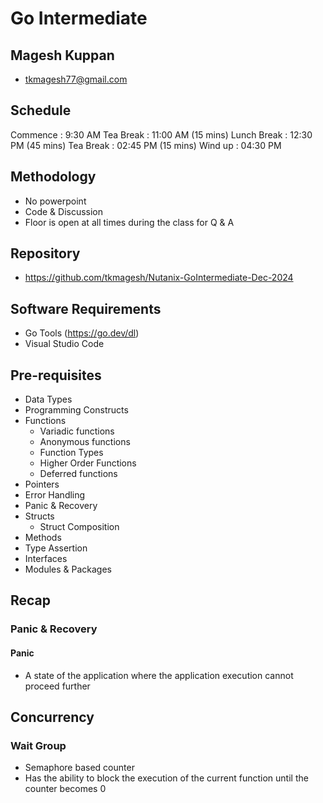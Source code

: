# Go Intermediate

## Magesh Kuppan
- tkmagesh77@gmail.com

## Schedule
Commence    : 9:30 AM
Tea Break   : 11:00 AM (15 mins)
Lunch Break : 12:30 PM (45 mins)
Tea Break   : 02:45 PM (15 mins)
Wind up     : 04:30 PM

## Methodology
- No powerpoint
- Code & Discussion
- Floor is open at all times during the class for Q & A

## Repository
- https://github.com/tkmagesh/Nutanix-GoIntermediate-Dec-2024

## Software Requirements
- Go Tools (https://go.dev/dl)
- Visual Studio Code

## Pre-requisites 
- Data Types
- Programming Constructs
- Functions
    - Variadic functions
    - Anonymous functions
    - Function Types
    - Higher Order Functions
    - Deferred functions
- Pointers
- Error Handling
- Panic & Recovery
- Structs
    - Struct Composition
- Methods
- Type Assertion
- Interfaces
- Modules & Packages

## Recap
### Panic & Recovery
#### Panic
- A state of the application where the application execution cannot proceed further

## Concurrency
### Wait Group
- Semaphore based counter
- Has the ability to block the execution of the current function until the counter becomes 0